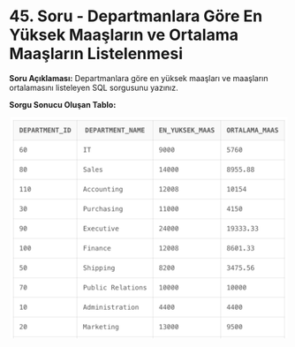 # 45. Soru - Departmanlara Göre En Yüksek Maaşların ve Ortalama Maaşların Listelenmesi

**Soru Açıklaması:**
Departmanlara göre en yüksek maaşları ve maaşların ortalamasını listeleyen SQL sorgusunu yazınız.

**Sorgu Sonucu Oluşan Tablo:**

![alt text](/Ekran-Çıktıları/Ekran-Resmi_45.png)
